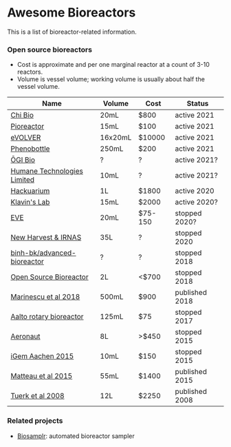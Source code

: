 # Awesome Bioreactors

This is a list of bioreactor-related information.



### Open source bioreactors

* Cost is approximate and per one marginal reactor at a count of 3-10 reactors.
* Volume is vessel volume; working volume is usually about half the vessel volume.


| Name                                                                                            | Volume  | Cost    | Status         |
| ----------------------------------------------------------------------------------------------- | ------- | ------- | -------------- |
| [Chi Bio](https://chi.bio/)                                                                     | 20mL    | $800    | active 2021    |
| [Pioreactor](https://pioreactor.com/)                                                           | 15mL    | $100    | active 2021    |
| [eVOLVER](https://www.fynchbio.com/)                                                            | 16x20mL | $10000  | active 2021    |
| [Phenobottle](https://github.com/HarveyBates/Phenobottle)                                       | 250mL   | $200    | active 2021    |
| [ŌGI Bio](https://www.ogibio.com/)                                                              | ?       | ?       | active 2021?   |
| [Humane Technologies Limited](https://www.humanetechnologies.co.uk/)                            | 10mL    | ?       | active 2021?   |
| [Hackuarium](https://hackuarium.github.io/bioreactor/)                                          | 1L      | $1800   | active 2020    |
| [Klavin's Lab](https://depts.washington.edu/soslab/turbidostat/pmwiki/pmwiki.php?n=Main.About)  | 15mL    | $2000   | active 2020?   |
| [EVE](https://github.com/vishhvaan/eve-pi)                                                      | 20mL    | $75-150 | stopped 2020?  |
| [New Harvest & IRNAS](https://github.com/symbiolab/NewHarvest-modular-bioreactor)               | 35L     | ?       | stopped 2020   |
| [binh-bk/advanced-bioreactor](https://github.com/binh-bk/advanced-bioreactor)                   | ?       | ?       | stopped 2018   |
| [Open Source Bioreactor](https://openbioeconomy.org/projects/open-source-bioreactor/)           | 2L      | <$700   | stopped 2018   |
| [Marinescu et al 2018](https://peerj.com/preprints/27150.pdf)                                   | 500mL   | $900    | published 2018 |
| [Aalto rotary bioreactor](https://wiki.aalto.fi/display/MechP/Bioreactor+0.1)                   | 125mL   | $75     | stopped 2017   |
| [Aeronaut](https://sites.google.com/site/opensourcebioreactor/)                                 | 8L      | >$450   | stopped 2015   |
| [iGem Aachen 2015](http://2015.igem.org/Team:Aachen/Lab/Bioreactor/Hardware)                    | 10mL    | $150    | stopped 2015   |
| [Matteau et al 2015](https://journals.plos.org/plosone/article?id=10.1371/journal.pone.0133384) | 55mL    | $1400   | published 2015 |
| [Tuerk et al 2008](https://pubmed.ncbi.nlm.nih.gov/18687068/)                                   | 12L     | $2250   | published 2008 |


### Related projects
* [Biosamplr](https://github.com/DukeLynchLab/BioSamplr): automated bioreactor sampler




